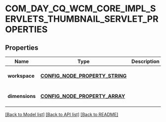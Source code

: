 # COM_DAY_CQ_WCM_CORE_IMPL_SERVLETS_THUMBNAIL_SERVLET_PROPERTIES

## Properties
Name | Type | Description | Notes
------------ | ------------- | ------------- | -------------
**workspace** | [**CONFIG_NODE_PROPERTY_STRING**](configNodePropertyString.md) |  | [optional] [default to null]
**dimensions** | [**CONFIG_NODE_PROPERTY_ARRAY**](configNodePropertyArray.md) |  | [optional] [default to null]

[[Back to Model list]](../README.md#documentation-for-models) [[Back to API list]](../README.md#documentation-for-api-endpoints) [[Back to README]](../README.md)


